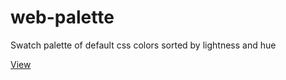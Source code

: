 # web-palette
Swatch palette of default css colors sorted by lightness and hue

[View](https://kalu-studio.github.io/web-palette/)
